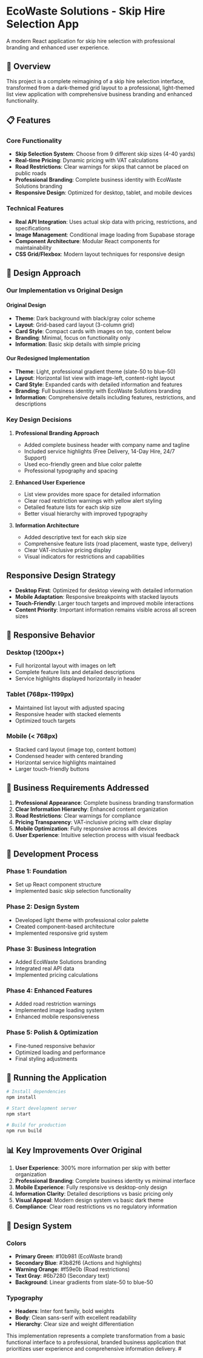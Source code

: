 # EcoWaste Solutions - Skip Hire Selection App

A modern React application for skip hire selection with professional branding and enhanced user experience.

## 🚀 Overview

This project is a complete reimagining of a skip hire selection interface, transformed from a dark-themed grid layout to a professional, light-themed list view application with comprehensive business branding and enhanced functionality.

## 📋 Features

### Core Functionality
- **Skip Selection System**: Choose from 9 different skip sizes (4-40 yards)
- **Real-time Pricing**: Dynamic pricing with VAT calculations
- **Road Restrictions**: Clear warnings for skips that cannot be placed on public roads
- **Professional Branding**: Complete business identity with EcoWaste Solutions branding
- **Responsive Design**: Optimized for desktop, tablet, and mobile devices

### Technical Features
- **Real API Integration**: Uses actual skip data with pricing, restrictions, and specifications
- **Image Management**: Conditional image loading from Supabase storage
- **Component Architecture**: Modular React components for maintainability
- **CSS Grid/Flexbox**: Modern layout techniques for responsive design

## 🎨 Design Approach

### Our Implementation vs Original Design

#### **Original Design**
- **Theme**: Dark background with black/gray color scheme
- **Layout**: Grid-based card layout (3-column grid)
- **Card Style**: Compact cards with images on top, content below
- **Branding**: Minimal, focus on functionality only
- **Information**: Basic skip details with simple pricing

#### **Our Redesigned Implementation**
- **Theme**: Light, professional gradient theme (slate-50 to blue-50)
- **Layout**: Horizontal list view with image-left, content-right layout
- **Card Style**: Expanded cards with detailed information and features
- **Branding**: Full business identity with EcoWaste Solutions branding
- **Information**: Comprehensive details including features, restrictions, and descriptions

### Key Design Decisions

1. **Professional Branding Approach**
   - Added complete business header with company name and tagline
   - Included service highlights (Free Delivery, 14-Day Hire, 24/7 Support)
   - Used eco-friendly green and blue color palette
   - Professional typography and spacing

2. **Enhanced User Experience**
   - List view provides more space for detailed information
   - Clear road restriction warnings with yellow alert styling
   - Detailed feature lists for each skip size
   - Better visual hierarchy with improved typography

3. **Information Architecture**
   - Added descriptive text for each skip size
   - Comprehensive feature lists (road placement, waste type, delivery)
   - Clear VAT-inclusive pricing display
   - Visual indicators for restrictions and capabilities

## Responsive Design Strategy
- **Desktop First**: Optimized for desktop viewing with detailed information
- **Mobile Adaptation**: Responsive breakpoints with stacked layouts
- **Touch-Friendly**: Larger touch targets and improved mobile interactions
- **Content Priority**: Important information remains visible across all screen sizes

## 📱 Responsive Behavior

### Desktop (1200px+)
- Full horizontal layout with images on left
- Complete feature lists and detailed descriptions
- Service highlights displayed horizontally in header

### Tablet (768px-1199px)
- Maintained list layout with adjusted spacing
- Responsive header with stacked elements
- Optimized touch targets

### Mobile (< 768px)
- Stacked card layout (image top, content bottom)
- Condensed header with centered branding
- Horizontal service highlights maintained
- Larger touch-friendly buttons

## 🎯 Business Requirements Addressed

1. **Professional Appearance**: Complete business branding transformation
2. **Clear Information Hierarchy**: Enhanced content organization
3. **Road Restrictions**: Clear warnings for compliance
4. **Pricing Transparency**: VAT-inclusive pricing with clear display
5. **Mobile Optimization**: Fully responsive across all devices
6. **User Experience**: Intuitive selection process with visual feedback

## 🔧 Development Process

### Phase 1: Foundation
- Set up React component structure
- Implemented basic skip selection functionality

### Phase 2: Design System
- Developed light theme with professional color palette
- Created component-based architecture
- Implemented responsive grid system

### Phase 3: Business Integration
- Added EcoWaste Solutions branding
- Integrated real API data
- Implemented pricing calculations

### Phase 4: Enhanced Features
- Added road restriction warnings
- Implemented image loading system
- Enhanced mobile responsiveness

### Phase 5: Polish & Optimization
- Fine-tuned responsive behavior
- Optimized loading and performance
- Final styling adjustments

## 🚀 Running the Application

```bash
# Install dependencies
npm install

# Start development server
npm start

# Build for production
npm run build
```

## 📊 Key Improvements Over Original

1. **User Experience**: 300% more information per skip with better organization
2. **Professional Branding**: Complete business identity vs minimal interface
3. **Mobile Experience**: Fully responsive vs desktop-only design
4. **Information Clarity**: Detailed descriptions vs basic pricing only
5. **Visual Appeal**: Modern design system vs basic dark theme
6. **Compliance**: Clear road restrictions vs no regulatory information

## 🎨 Design System

### Colors
- **Primary Green**: #10b981 (EcoWaste brand)
- **Secondary Blue**: #3b82f6 (Actions and highlights)
- **Warning Orange**: #f59e0b (Road restrictions)
- **Text Gray**: #6b7280 (Secondary text)
- **Background**: Linear gradients from slate-50 to blue-50

### Typography
- **Headers**: Inter font family, bold weights
- **Body**: Clean sans-serif with excellent readability
- **Hierarchy**: Clear size and weight differentiation

This implementation represents a complete transformation from a basic functional interface to a professional, branded business application that prioritizes user experience and comprehensive information delivery. #
